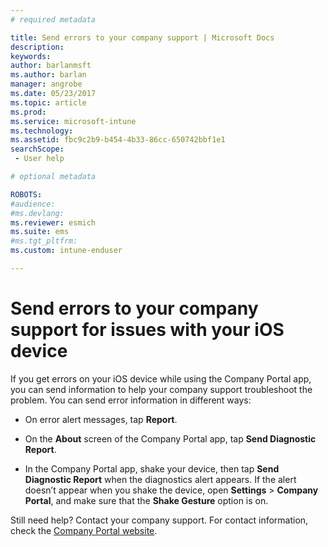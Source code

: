 ```yaml
---
# required metadata

title: Send errors to your company support | Microsoft Docs
description:
keywords:
author: barlanmsft
ms.author: barlan
manager: angrobe
ms.date: 05/23/2017
ms.topic: article
ms.prod:
ms.service: microsoft-intune
ms.technology:
ms.assetid: fbc9c2b9-b454-4b33-86cc-650742bbf1e1
searchScope:
 - User help

# optional metadata

ROBOTS:  
#audience:
#ms.devlang:
ms.reviewer: esmich
ms.suite: ems
#ms.tgt_pltfrm:
ms.custom: intune-enduser

---
```


# Send errors to your company support for issues with your iOS device

If you get errors on your iOS device while using the Company Portal app, you can send information to help your company support troubleshoot the problem. You can send error information in different ways:

-   On error alert messages, tap **Report**.

-   On the **About** screen of the Company Portal app, tap **Send Diagnostic Report**.

-   In the Company Portal app, shake your device, then tap **Send Diagnostic Report** when the diagnostics alert appears. If the alert doesn’t appear when you shake the device, open **Settings** > **Company Portal**, and make sure that the **Shake Gesture** option is on.

Still need help? Contact your company support. For contact information, check the [Company Portal website](http://portal.manage.microsoft.com).
